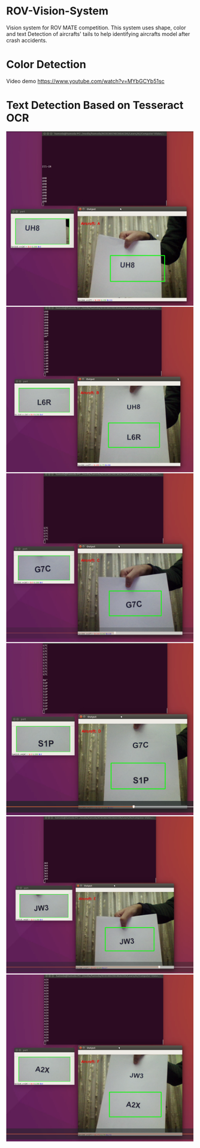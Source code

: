 # ROV-Vision-System
Vision system for ROV MATE competition. This system uses shape, color and text Detection of aircrafts' tails to help identifying aircrafts model after crash accidents.

# Color Detection
Video demo
https://www.youtube.com/watch?v=MYbGCYb51sc

# Text Detection Based on Tesseract OCR

<img src="images/A.png" width="500">

<img src="images/B.png" width="500">

<img src="images/C.png" width="500">

<img src="images/D.png" width="500">

<img src="images/E.png" width="500">

<img src="images/F.png" width="500">

